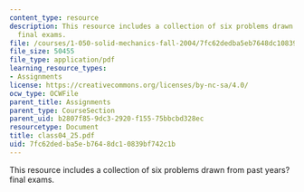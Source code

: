 ```yaml
---
content_type: resource
description: This resource includes a collection of six problems drawn from past years?
  final exams.
file: /courses/1-050-solid-mechanics-fall-2004/7fc62dedba5eb7648dc10839bf742c1b_class04_25.pdf
file_size: 50455
file_type: application/pdf
learning_resource_types:
- Assignments
license: https://creativecommons.org/licenses/by-nc-sa/4.0/
ocw_type: OCWFile
parent_title: Assignments
parent_type: CourseSection
parent_uid: b2807f85-9dc3-2920-f155-75bbcbd328ec
resourcetype: Document
title: class04_25.pdf
uid: 7fc62ded-ba5e-b764-8dc1-0839bf742c1b
---
```

This resource includes a collection of six problems drawn from past years? final exams.